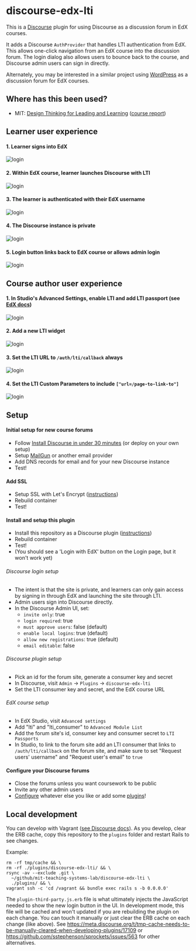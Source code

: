 # discourse-edx-lti
This is a [Discourse](http://www.discourse.org/) plugin for using Discourse as a discussion forum in EdX courses.

It adds a Discourse `AuthProvider` that handles LTI authentication from EdX.  This allows one-click navigation from an EdX course into the discussion forum.  The login dialog also allows users to bounce back to the course, and Discourse admin users can sign in directly.

Alternately, you may be interested in a similar project using [WordPress](https://github.com/mit-teaching-systems-lab/wordpress-edx-forums) as a discussion forum for EdX courses.

## Where has this been used?
- MIT: [Design Thinking for Leading and Learning](https://www.edx.org/course/design-thinking-leading-learning-mitx-microsoft-education-11-155x) ([course report](https://tsl.mit.edu/wp-content/uploads/2017/06/DTLL_Review_2017.pdf))

## Learner user experience
#### 1. Learner signs into EdX
![login](docs/edx-signin.png)

#### 2. Within EdX course, learner launches Discourse with LTI
![login](docs/edx-lti-launch.png)

#### 3. The learner is authenticated with their EdX username
![login](docs/signedin-forum.png)

#### 4. The Discourse instance is private
![login](docs/home.png)

#### 5. Login button links back to EdX course or allows admin login
![login](docs/login-dialog.png)


## Course author user experience
#### 1. In Studio's Advanced Settings, enable LTI and add LTI passport (see [EdX docs](http://edx.readthedocs.io/projects/edx-partner-course-staff/en/latest/exercises_tools/lti_component.html))
![login](docs/lti-setup.png)

#### 2. Add a new LTI widget
![login](docs/lti-component.png)

#### 3. Set the LTI URL to `/auth/lti/callback` always
![login](docs/lti-url.png)

#### 4. Set the LTI Custom Parameters to include `["url=/page-to-link-to"]`
![login](docs/custom-params.png)


## Setup
#### Initial setup for new course forums
- Follow [Install Discourse in under 30 minutes](https://blog.discourse.org/2014/04/install-discourse-in-under-30-minutes/) (or deploy on your own setup)
- Setup [MailGun](https://www.mailgun.com/) or another email provider
- Add DNS records for email and for your new Discourse instance
- Test!

#### Add SSL
- Setup SSL with Let's Encrypt ([instructions](https://meta.discourse.org/t/setting-up-lets-encrypt/40709))
- Rebuild container
- Test!

#### Install and setup this plugin
- Install this repository as a Discourse plugin ([instructions](https://meta.discourse.org/t/install-a-plugin/19157))
- Rebuild container
- Test!
- (You should see a 'Login with EdX' button on the Login page, but it won't work yet)

###### Discourse login setup
- The intent is that the site is private, and learners can only gain access by signing in through EdX and launching the site through LTI.
- Admin users sign into Discourse directly.
- In the Discourse Admin UI, set:
  - `invite only`: true
  - `login required`: true
  - `must approve users`: false (default)
  - `enable local logins`: true (default)
  - `allow new registrations`: true (default)
  - `email editable`: false

###### Discourse plugin setup
- Pick an id for the forum site, generate a consumer key and secret
- In Discourse, visit `Admin` -> `Plugins` -> `discourse-edx-lti`
- Set the LTI consumer key and secret, and the EdX course URL

###### EdX course setup
- In EdX Studio, visit `Advanced settings`
- Add "lti" and "lti_consumer" to `Advanced Module List`
- Add the forum site's id, consumer key and consumer secret to `LTI Passports`
- In Studio, to link to the forum site add an LTI consumer that links to `/auth/lti/callback` on the forum site, and make sure to set "Request users' username" and "Request user's email" to `true`

#### Configure your Discourse forums
- Close the forums unless you want coursework to be public
- Invite any other admin users
- [Configure](https://github.com/discourse/discourse/blob/master/docs/ADMIN-QUICK-START-GUIDE.md) whatever else you like or add some [plugins](https://meta.discourse.org/c/plugin)!


## Local development
You can develop with Vagrant ([see Discourse docs](https://github.com/discourse/discourse/blob/master/docs/VAGRANT.md)).  As you develop, clear the ERB cache, copy this repository to the `plugins` folder and restart Rails to see changes.

Example:
```
rm -rf tmp/cache && \
rm -rf ./plugins/discourse-edx-lti/ && \
rsync -av --exclude .git \
  ~/github/mit-teaching-systems-lab/discourse-edx-lti \
  ./plugins/ && \
vagrant ssh -c 'cd /vagrant && bundle exec rails s -b 0.0.0.0'
```

The `plugin-third-party.js.erb` file is what ultimately injects the JavaScript needed to show the new login button in the UI.  In development mode, this file will be cached and won't updated if you are rebuilding the plugin on each change.  You can touch it manually or just clear the ERB cache on each change (like above).  See https://meta.discourse.org/t/tmp-cache-needs-to-be-manually-cleared-when-developing-plugins/17109 or https://github.com/sstephenson/sprockets/issues/563 for other alternatives.
